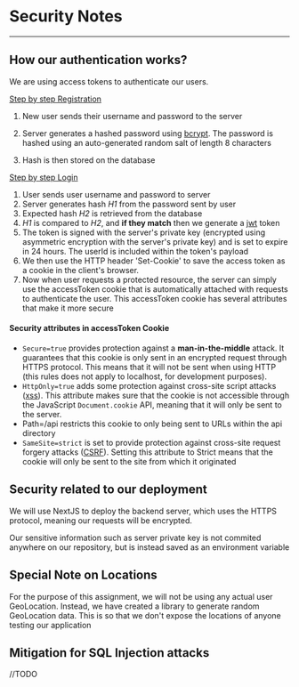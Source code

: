 # Security Notes
--- 

## How our authentication works?
We are using access tokens to authenticate our users. 

<ins>Step by step Registration</ins>

1. New user sends their username and password to the server

2. Server generates a hashed password using [bcrypt](https://www.npmjs.com/package/bcryptjs). The password is hashed using an auto-generated random salt of length 8 characters

3. Hash is then stored on the database

<ins>Step by step Login</ins>
1. User sends user username and password to server
2. Server generates hash *H1* from the password sent by user
3. Expected hash *H2* is retrieved from the database
4. *H1* is compared to *H2*, and **if they match** then we generate a [jwt](https://www.npmjs.com/package/jsonwebtoken) token 
5. The token is signed with the server's private key (encrypted using asymmetric encryption with the server's private key) and is set to expire in 24 hours. The userId is included within the token's payload
6. We then use the HTTP header 'Set-Cookie' to save the access token as a cookie in the client's browser.
7. Now when user requests a protected resource, the server can simply use the accessToken cookie that is automatically attached with requests to authenticate the user. This accessToken cookie has several attributes that make it more secure


#### Security attributes in accessToken Cookie
- `Secure=true` provides protection against a **man-in-the-middle** attack. It guarantees that this cookie is only sent in an encrypted request through HTTPS protocol. This means that it will not be sent when using HTTP (this rules does not apply to localhost, for development purposes).
- `HttpOnly=true` adds some protection against cross-site script attacks ([xss](https://developer.mozilla.org/en-US/docs/Web/Security/Types_of_attacks#cross-site_scripting_(xss))). This attribute makes sure that the cookie is not accessible through the JavaScript `Document.cookie` API, meaning that it will only be sent to the server.
- Path=/api restricts this cookie to only being sent to URLs within the api directory
- `SameSite=strict` is set to provide protection against cross-site request forgery attacks ([CSRF](https://developer.mozilla.org/en-US/docs/Glossary/CSRF)). Setting this attribute to Strict means that the cookie will only be sent to the site from which it originated

## Security related to our deployment
We will use NextJS to deploy the backend server, which uses the HTTPS protocol, meaning our requests will be encrypted.

Our sensitive information such as server private key is not commited anywhere on our repository, but is instead saved as an environment variable

## Special Note on Locations
For the purpose of this assignment, we will not be using any actual user GeoLocation. Instead, we have created a library to generate random GeoLocation data. This is so that we don't expose the locations of anyone testing our application

## Mitigation for SQL Injection attacks
//TODO